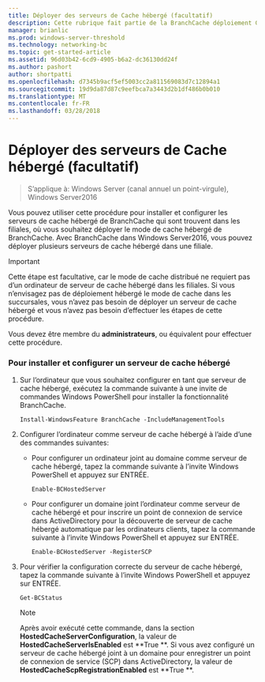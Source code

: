 ```yaml
---
title: Déployer des serveurs de Cache hébergé (facultatif)
description: Cette rubrique fait partie de la BranchCache déploiement Guide pour Windows Server2016, qui montre comment déployer BranchCache en mode de cache distribué et hébergé d’optimiser l’utilisation de la bande passante réseau étendu dans les filiales
manager: brianlic
ms.prod: windows-server-threshold
ms.technology: networking-bc
ms.topic: get-started-article
ms.assetid: 96d03b42-6cd9-4905-b6a2-dc36130dd24f
ms.author: pashort
author: shortpatti
ms.openlocfilehash: d7345b9acf5ef5003cc2a811569083d7c12894a1
ms.sourcegitcommit: 19d9da87d87c9eefbca7a3443d2b1df486b0b010
ms.translationtype: MT
ms.contentlocale: fr-FR
ms.lasthandoff: 03/28/2018
---
```

# <a name="deploy-hosted-cache-servers-optional"></a>Déployer des serveurs de Cache hébergé (facultatif)

>S’applique à: Windows Server (canal annuel un point-virgule), Windows Server2016

Vous pouvez utiliser cette procédure pour installer et configurer les serveurs de cache hébergé de BranchCache qui sont trouvent dans les filiales, où vous souhaitez déployer le mode de cache hébergé de BranchCache. Avec BranchCache dans Windows Server2016, vous pouvez déployer plusieurs serveurs de cache hébergé dans une filiale.  
  
> [!IMPORTANT]  
> Cette étape est facultative, car le mode de cache distribué ne requiert pas d’un ordinateur de serveur de cache hébergé dans les filiales. Si vous n’envisagez pas de déploiement hébergé le mode de cache dans les succursales, vous n’avez pas besoin de déployer un serveur de cache hébergé et vous n’avez pas besoin d’effectuer les étapes de cette procédure.  
  
Vous devez être membre du **administrateurs**, ou équivalent pour effectuer cette procédure.  
  
### <a name="to-install-and-configure-a-hosted-cache-server"></a>Pour installer et configurer un serveur de cache hébergé  
  
1.  Sur l’ordinateur que vous souhaitez configurer en tant que serveur de cache hébergé, exécutez la commande suivante à une invite de commandes Windows PowerShell pour installer la fonctionnalité BranchCache.  
  
    `Install-WindowsFeature BranchCache -IncludeManagementTools`  
  
2.  Configurer l’ordinateur comme serveur de cache hébergé à l’aide d’une des commandes suivantes:  
  
    -   Pour configurer un ordinateur joint au domaine comme serveur de cache hébergé, tapez la commande suivante à l’invite Windows PowerShell et appuyez sur ENTRÉE.  
  
        `Enable-BCHostedServer`  
  
    -   Pour configurer un domaine joint l’ordinateur comme serveur de cache hébergé et pour inscrire un point de connexion de service dans ActiveDirectory pour la découverte de serveur de cache hébergé automatique par les ordinateurs clients, tapez la commande suivante à l’invite Windows PowerShell et appuyez sur ENTRÉE.  
  
        `Enable-BCHostedServer -RegisterSCP`  
  
3.  Pour vérifier la configuration correcte du serveur de cache hébergé, tapez la commande suivante à l’invite Windows PowerShell et appuyez sur ENTRÉE.  
  
    `Get-BCStatus`  
  
    > [!NOTE]  
    > Après avoir exécuté cette commande, dans la section **HostedCacheServerConfiguration**, la valeur de **HostedCacheServerIsEnabled** est **True **. Si vous avez configuré un serveur de cache hébergé joint à un domaine pour enregistrer un point de connexion de service (SCP) dans ActiveDirectory, la valeur de **HostedCacheScpRegistrationEnabled** est **True **.  
  

